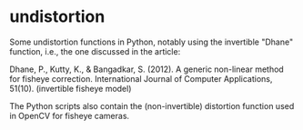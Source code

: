 # undistortion
Some undistortion functions in Python, notably using the invertible "Dhane" function, i.e., the one discussed in the article:

Dhane, P., Kutty, K., & Bangadkar, S. (2012). A generic non-linear method for fisheye correction. International Journal of Computer Applications, 51(10). (invertible fisheye model)

The Python scripts also contain the (non-invertible) distortion function used in OpenCV for fisheye cameras.

